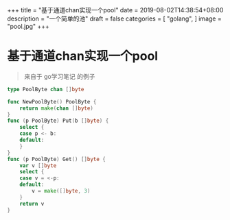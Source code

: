 +++
title = "基于通道chan实现一个pool"
date = 2019-08-02T14:38:54+08:00
description = "一个简单的池"
draft = false
categories = [
    "golang",
]
image = "pool.jpg"
+++

# 基于通道chan实现一个pool
> 来自于 go学习笔记 的例子

```go
type PoolByte chan []byte

func NewPoolByte() PoolByte {
	return make(chan []byte)
}
func (p PoolByte) Put(b []byte) {
	select {
	case p <- b:
	default:
	}
}
func (p PoolByte) Get() []byte {
	var v []byte
	select {
	case v = <-p:
	default:
		v = make([]byte, 3)
	}
	return v
}
```


